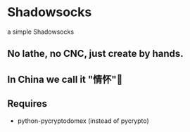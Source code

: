# Shadowsocks
a simple Shadowsocks

## No lathe, no CNC, just create by hands.

## In China we call it "情怀"🌚

## Requires
* python-pycryptodomex (instead of pycrypto)
